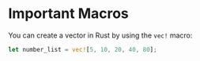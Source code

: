 # Important Macros

You can create a vector in Rust by using the `vec!` macro:
```rust
let number_list = vec![5, 10, 20, 40, 80];
```
